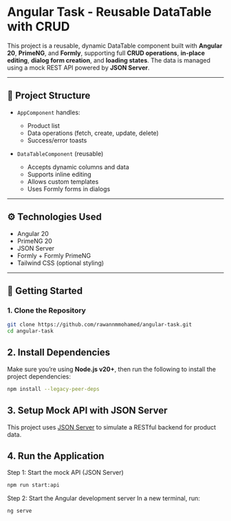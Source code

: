 # Angular Task - Reusable DataTable with CRUD 

This project is a reusable, dynamic DataTable component built with **Angular 20**, **PrimeNG**, and **Formly**, supporting full **CRUD operations**, **in-place editing**, **dialog form creation**, and **loading states**. The data is managed using a mock REST API powered by **JSON Server**.

---

## 📁 Project Structure

- `AppComponent` handles:
  - Product list
  - Data operations (fetch, create, update, delete)
  - Success/error toasts

- `DataTableComponent` (reusable)
  - Accepts dynamic columns and data
  - Supports inline editing
  - Allows custom templates
  - Uses Formly forms in dialogs

---

## ⚙️ Technologies Used

- Angular 20
- PrimeNG 20
- JSON Server
- Formly + Formly PrimeNG
- Tailwind CSS (optional styling)

---

## 🚀 Getting Started

### 1. Clone the Repository

```bash
git clone https://github.com/rawannmmohamed/angular-task.git
cd angular-task
```

## 2. Install Dependencies

Make sure you’re using **Node.js v20+**, then run the following to install the project dependencies:

```bash
npm install --legacy-peer-deps
```

## 3. Setup Mock API with JSON Server

This project uses [JSON Server](https://github.com/typicode/json-server) to simulate a RESTful backend for product data.


## 4. Run the Application
   Step 1: Start the mock API (JSON Server)
  ```bash
npm run start:api
```
   Step 2: Start the Angular development server
  In a new terminal, run:

```bash
ng serve
